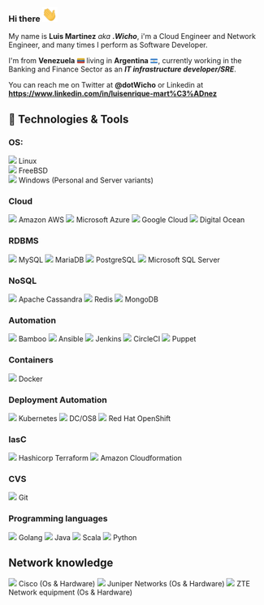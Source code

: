 ### Hi there <img src="https://github.com/dotWicho/dotWicho/blob/master/hi.gif" width="30px">

My name is **Luis Martinez** _aka_ **_.Wicho_**, i'm a Cloud Engineer and Network Engineer, and many times I perform as Software Developer.

I'm from **Venezuela** <img src="https://github.com/dotWicho/dotWicho/blob/master/ve.png" width="15px"> living in **Argentina** <img src="https://github.com/dotWicho/dotWicho/blob/master/ar.png" width="15px">, currently working in the Banking and Finance Sector as an _**IT infrastructure developer/SRE**_.
 
You can reach me on Twitter at **@dotWicho** or Linkedin at **https://www.linkedin.com/in/luisenrique-mart%C3%ADnez**

## 🔧 Technologies & Tools
### OS:
<img src="https://simpleicons.org/icons/linux.svg" width="25px"> Linux 
<br><img src="https://simpleicons.org/icons/freebsd.svg" width="25px"> FreeBSD 
<br><img src="https://simpleicons.org/icons/windows.svg" width="25px"> Windows (Personal and Server variants) 

### Cloud
<img src="https://simpleicons.org/icons/amazonaws.svg" width="25px"> Amazon AWS 
<img src="https://simpleicons.org/icons/microsoftazure.svg" width="25px"> Microsoft Azure 
<img src="https://simpleicons.org/icons/googlecloud.svg" width="25px"> Google Cloud 
<img src="https://simpleicons.org/icons/digitalocean.svg" width="25px"> Digital Ocean

### RDBMS
<img src="https://simpleicons.org/icons/mysql.svg" width="25px"> MySQL
<img src="https://simpleicons.org/icons/mariadb.svg" width="25px"> MariaDB
<img src="https://simpleicons.org/icons/postgresql.svg" width="25px"> PostgreSQL
<img src="https://simpleicons.org/icons/microsoftsqlserver.svg" width="25px"> Microsoft SQL Server

### NoSQL
<img src="https://simpleicons.org/icons/apachecassandra.svg" width="25px"> Apache Cassandra
<img src="https://simpleicons.org/icons/redis.svg" width="25px"> Redis
<img src="https://simpleicons.org/icons/mongodb.svg" width="25px"> MongoDB

### Automation
<img src="https://simpleicons.org/icons/bamboo.svg" width="25px"> Bamboo
<img src="https://simpleicons.org/icons/ansible.svg" width="25px"> Ansible
<img src="https://simpleicons.org/icons/jenkins.svg" width="25px"> Jenkins
<img src="https://simpleicons.org/icons/circleci.svg" width="25px"> CircleCI
<img src="https://simpleicons.org/icons/puppet.svg" width="25px"> Puppet

### Containers
<img src="https://simpleicons.org/icons/docker.svg" width="25px"> Docker

### Deployment Automation
<img src="https://simpleicons.org/icons/kubernetes.svg" width="25px"> Kubernetes
<img src="https://simpleicons.org/icons/apachecassandra.svg" width="25px"> DC/OS8
<img src="https://simpleicons.org/icons/redhatopenshift.svg" width="25px"> Red Hat OpenShift

### IasC
<img src="https://simpleicons.org/icons/terraform.svg" width="25px"> Hashicorp Terraform
<img src="https://simpleicons.org/icons/amazonaws.svg" width="25px"> Amazon Cloudformation

### CVS
<img src="https://simpleicons.org/icons/git.svg" width="25px"> Git

### Programming languages
<img src="https://simpleicons.org/icons/go.svg" width="25px"> Golang
<img src="https://simpleicons.org/icons/java.svg" width="25px"> Java
<img src="https://simpleicons.org/icons/scala.svg" width="25px"> Scala
<img src="https://simpleicons.org/icons/python.svg" width="25px"> Python

## Network knowledge
<img src="https://simpleicons.org/icons/cisco.svg" width="30px"> Cisco (Os & Hardware)
<img src="https://www.juniper.net/assets/svg/jnpr-logo.svg" width="30px"> Juniper Networks (Os & Hardware)
<img src="https://res-www.zte.com.cn/mediares/zte/Global/logo/zte_logo_en.png" width="30px"> ZTE Network equipment (Os & Hardware)

<!-- **dotWicho/dotWicho** is a ✨ _special_ ✨ repository because its `README.md` (this file) appears on your GitHub profile.
<p align='center'>
<a href="https://"><img height="30" src="https://raw.githubusercontent.com/dotWicho/dotWicho/main/icon/dev.png"></a>&nbsp;&nbsp;
<a href="https://twitter.com/dotWicho"><img height="30" src="https://github.com/dotWicho/dotWicho/blob/main/icon/twitter.png?raw=true"></a>&nbsp;&nbsp;
<a href="https://www.linkedin.com/in//"><img height="30" src="https://github.com/dotWicho/dotWicho/blob/main/icon/linkedin.png?raw=true"></a>
</p>
-->
<!--
Here are some ideas to get you started:

- 🔭 I’m currently working on ...
- 🌱 I’m currently learning ...
- 👯 I’m looking to collaborate on ...
- 🤔 I’m looking for help with ...
- 💬 Ask me about ...
- 📫 How to reach me: ...
- 😄 Pronouns: ...
- ⚡ Fun fact: ...
-->
